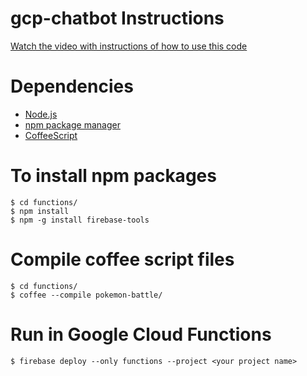 # gcp-chatbot Instructions
[Watch the video with instructions of how to use this code](https://www.youtube.com/watch?v=SQOW3NgH7ck)

# Dependencies
 - [Node.js](https://nodejs.org/)
 - [npm package manager](https://www.npmjs.com/)
 - [CoffeeScript](http://coffeescript.org/)
# To install npm packages 
```
$ cd functions/
$ npm install 
$ npm -g install firebase-tools
```
# Compile coffee script files
```
$ cd functions/
$ coffee --compile pokemon-battle/
```

# Run in Google Cloud Functions
```
$ firebase deploy --only functions --project <your project name>
```
